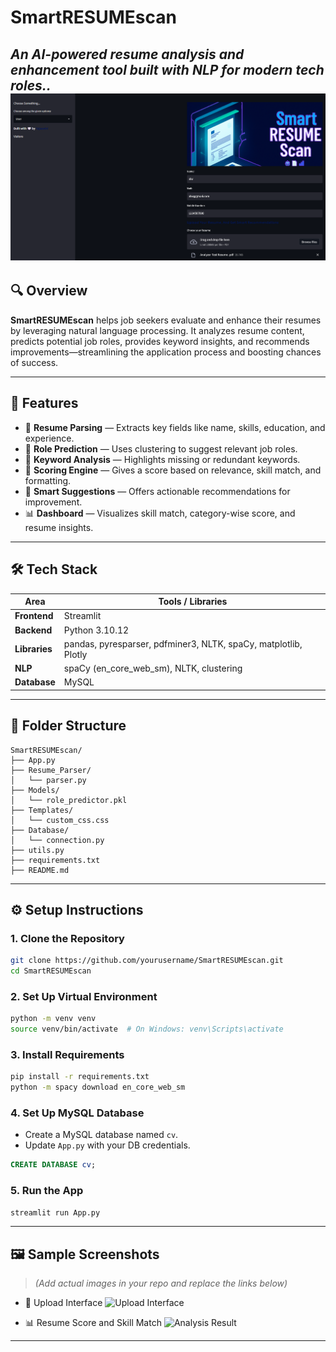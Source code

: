 # SmartRESUMEscan

*An AI-powered resume analysis and enhancement tool built with NLP for modern tech roles..*
![Screenshot](https://github.com/Sotejaswini/SmartRESUMEscan/blob/main/screenshots/main.png?raw=true)
---

## 🔍 Overview

**SmartRESUMEscan** helps job seekers evaluate and enhance their resumes by leveraging natural language processing. It analyzes resume content, predicts potential job roles, provides keyword insights, and recommends improvements—streamlining the application process and boosting chances of success.

---

## 🎯 Features

- 📄 **Resume Parsing** — Extracts key fields like name, skills, education, and experience.
- 🧠 **Role Prediction** — Uses clustering to suggest relevant job roles.
- 🧾 **Keyword Analysis** — Highlights missing or redundant keywords.
- 🧮 **Scoring Engine** — Gives a score based on relevance, skill match, and formatting.
- 📝 **Smart Suggestions** — Offers actionable recommendations for improvement.
- 📊 **Dashboard** — Visualizes skill match, category-wise score, and resume insights.

---

## 🛠️ Tech Stack

| Area          | Tools / Libraries                     |
|---------------|----------------------------------------|
| **Frontend**  | Streamlit                              |
| **Backend**   | Python 3.10.12                         |
| **Libraries** | pandas, pyresparser, pdfminer3, NLTK, spaCy, matplotlib, Plotly |
| **NLP**       | spaCy (en_core_web_sm), NLTK, clustering |
| **Database**  | MySQL                                  |

---
## 📁 Folder Structure

```
SmartRESUMEscan/
├── App.py
├── Resume_Parser/
│   └── parser.py
├── Models/
│   └── role_predictor.pkl
├── Templates/
│   └── custom_css.css
├── Database/
│   └── connection.py
├── utils.py
├── requirements.txt
├── README.md
```

---
## ⚙️ Setup Instructions

### 1. Clone the Repository

```bash
git clone https://github.com/yourusername/SmartRESUMEscan.git
cd SmartRESUMEscan
````

### 2. Set Up Virtual Environment

```bash
python -m venv venv
source venv/bin/activate  # On Windows: venv\Scripts\activate
```

### 3. Install Requirements

```bash
pip install -r requirements.txt
python -m spacy download en_core_web_sm
```

### 4. Set Up MySQL Database

* Create a MySQL database named `cv`.
* Update `App.py` with your DB credentials.

```sql
CREATE DATABASE cv;
```

### 5. Run the App

```bash
streamlit run App.py
```

---

## 🖼️ Sample Screenshots

> *(Add actual images in your repo and replace the links below)*

* 📂 Upload Interface
  ![Upload Interface](link_to_image1)

* 📊 Resume Score and Skill Match
  ![Analysis Result](link_to_image2)

---
